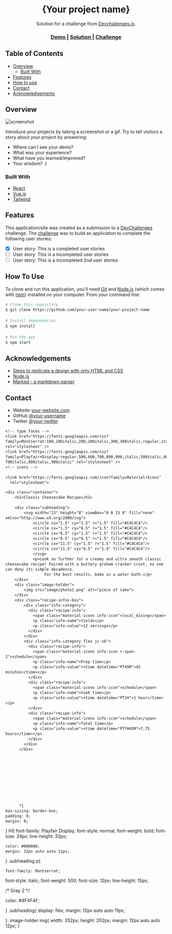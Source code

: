 <!-- Please update value in the {}  -->

<h1 align="center">{Your project name}</h1>

<div align="center">
   Solution for a challenge from  <a href="http://devchallenges.io" target="_blank">Devchallenges.io</a>.
</div>

<div align="center">
  <h3>
    <a href="https://{your-demo-link.your-domain}">
      Demo
    </a>
    <span> | </span>
    <a href="https://{your-url-to-the-solution}">
      Solution
    </a>
    <span> | </span>
    <a href="https://{your-url-to-the-challenge}">
      Challenge
    </a>
  </h3>
</div>

<!-- TABLE OF CONTENTS -->

## Table of Contents

- [Overview](#overview)
  - [Built With](#built-with)
- [Features](#features)
- [How to use](#how-to-use)
- [Contact](#contact)
- [Acknowledgements](#acknowledgements)

<!-- OVERVIEW -->

## Overview

![screenshot](https://user-images.githubusercontent.com/16707738/92399059-5716eb00-f132-11ea-8b14-bcacdc8ec97b.png)

Introduce your projects by taking a screenshot or a gif. Try to tell visitors a story about your project by answering:

- Where can I see your demo?
- What was your experience?
- What have you learned/improved?
- Your wisdom? :)

### Built With

<!-- This section should list any major frameworks that you built your project using. Here are a few examples.-->

- [React](https://reactjs.org/)
- [Vue.js](https://vuejs.org/)
- [Tailwind](https://tailwindcss.com/)

## Features

<!-- List the features of your application or follow the template. Don't share the figma file here :) -->

This application/site was created as a submission to a [DevChallenges](https://devchallenges.io/challenges) challenge. The [challenge](https://devchallenges.io/challenges/TtUjDt19eIHxNQ4n5jps) was to build an application to complete the following user stories:

- [x] User story: This is a completed user stories
- [ ] User story: This is a incompleted user stories
- [ ] User story: This is a incompleted 2nd user stories

## How To Use

To clone and run this application, you'll need [Git](https://git-scm.com) and [Node.js](https://nodejs.org/en/download/) (which comes with [npm](http://npmjs.com)) installed on your computer. From your command line:

```bash
# Clone this repository
$ git clone https://github.com/your-user-name/your-project-name

# Install dependencies
$ npm install

# Run the app
$ npm start
```

## Acknowledgements

<!-- This section should list any articles or add-ons/plugins that helps you to complete the project. This is optional but it will help you in the future. For exmpale -->

- [Steps to replicate a design with only HTML and CSS](https://devchallenges-blogs.web.app/how-to-replicate-design/)
- [Node.js](https://nodejs.org/)
- [Marked - a markdown parser](https://github.com/chjj/marked)

## Contact

- Website [your-website.com](https://{your-web-site-link})
- GitHub [@your-username](https://{github.com/your-usermame})
- Twitter [@your-twitter](https://{twitter.com/your-username})


<!DOCTYPE html>
<html>
<head>
    <meta charset='utf-8'>
    <meta http-equiv='X-UA-Compatible' content='IE=edge'>
    <title>Recipe app</title>
    <meta name='viewport' content='width=device-width, initial-scale=1'>
    <link rel='stylesheet' type='text/css' media='screen' href='css/styles.css'>
    
    <!-- type faces -->
    <link href="https://fonts.googleapis.com/css?family=Montserrat:100,100italic,200,200italic,300,300italic,regular,italic,500,500italic,600,600italic,700,700italic,800,800italic,900,900italic" rel="stylesheet" />
    <link href="https://fonts.googleapis.com/css?family=Playfair+Display:regular,500,600,700,800,900,italic,500italic,600italic,
    700italic,800italic,900italic" rel="stylesheet" />
    <!-- icons -->

    <link href="https://fonts.googleapis.com/icon?family=Material+Icons"
      rel="stylesheet">
</head>
<body>

    <div class="container">
        <h1>Classic Cheesecake Recipe</h1>

        <div class="subheading">
            <svg width="13" height="8" viewBox="0 0 13 8" fill="none" xmlns="http://www.w3.org/2000/svg">
                <circle cx="1.5" cy="1.5" r="1.5" fill="#C4C4C4"/>
                <circle cx="1.5" cy="6.5" r="1.5" fill="#C4C4C4"/>
                <circle cx="6.5" cy="1.5" r="1.5" fill="#C4C4C4"/>
                <circle cx="6.5" cy="6.5" r="1.5" fill="#C4C4C4"/>
                <circle cx="11.5" cy="1.5" r="1.5" fill="#C4C4C4"/>
                <circle cx="11.5" cy="6.5" r="1.5" fill="#C4C4C4"/>
                </svg>
                <p>Look no further for a creamy and ultra smooth classic cheesecake recipe! Paired with a buttery graham cracker crust, no one can deny its simple decadence.
                     For the best results, bake in a water bath.</p>
        </div>
        <div class="image-holder">
            <img src="image/photo1.png" alt="piece of cake">
        </div>
        <div class="recipe-infos-box">
            <div class="info-category">
              <div class="recipe-info">
                <span class="material-icons info-icon">local_dining</span>
                <p class="info-name">Yields</p>
                <p class="info-value">12 servings</p>
              </div>
            </div>
            <div class="info-category flex jc-sb">
              <div class="recipe-info">
                <span class="material-icons info-icon r-span-2">schedule</span>
                <p class="info-name">Prep time</p>
                <p class="info-value"><time datetime="PT45M">45 minutes</time></p>
              </div>
              <div class="recipe-info">
                <span class="material-icons info-icon">schedule</span>
                <p class="info-name">Cook time</p>
                <p class="info-value"><time datetime="PT1H">1 hour</time></p>
              </div>
              <div class="recipe-info">
                <span class="material-icons info-icon">schedule</span>
                <p class="info-name">Total time</p>
                <p class="info-value"><time datetime="PT7H45M">7,75 hours</time></p>
              </div>
            </div>
          </div>










          *{
    box-sizing: border-box;
    padding: 0;
    margin: 0;
}
h1{
    font-family: Playfair Display;
    font-style: normal;
    font-weight: bold;
    font-size: 24px;
    line-height: 32px;

    color: #000000;
    margin: 32px auto auto 11px;

}
.subheading p{
    
    font-family: Montserrat;
font-style: italic;
font-weight: 500;
font-size: 12px;
line-height: 15px;

/* Gray 2 */

color: #4F4F4F;

}
.subheading{
    display: flex;
    margin: 12px auto auto 11px;
  
}
.image-holder img{
    width: 352px;
    height: 202px;
    margin: 12px auto auto 12px;
}



